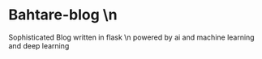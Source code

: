 # Bahtare-blog \n
Sophisticated Blog written in flask \n
powered by ai and machine learning and deep learning
